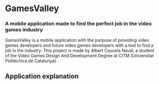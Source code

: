 # GamesValley
### A mobile application made to find the perfect job in the video games industry
GamesValley is a mobile application with the purpose of providing video games developers and future video games developers with a tool to find a job in the industry.
This project is made by Albert Cayuela Naval, a student of the Video Games Design And Development Degree at CITM (Universitat Politècnica de Catalunya).

## Application explanation

